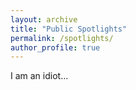 ```yaml
---
layout: archive
title: "Public Spotlights"
permalink: /spotlights/
author_profile: true
---
```

I am an idiot...
